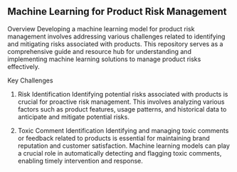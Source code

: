 ## Machine Learning for Product Risk Management
Overview
Developing a machine learning model for product risk management involves addressing various challenges related to identifying and mitigating risks associated with products. This repository serves as a comprehensive guide and resource hub for understanding and implementing machine learning solutions to manage product risks effectively.

Key Challenges
1. Risk Identification
Identifying potential risks associated with products is crucial for proactive risk management. This involves analyzing various factors such as product features, usage patterns, and historical data to anticipate and mitigate potential risks.


2. Toxic Comment Identification
Identifying and managing toxic comments or feedback related to products is essential for maintaining brand reputation and customer satisfaction. Machine learning models can play a crucial role in automatically detecting and flagging toxic comments, enabling timely intervention and response.
